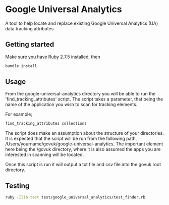 # Google Universal Analytics

A tool to help locate and replace existing Google Universal Analytics (UA) data tracking attributes.

## Getting started

Make sure you have Ruby 2.7.5 installed, then

```bash
bundle install
```

## Usage

From the google-universal-analytics directory you will be able to run the 'find_tracking_attributes' script. The script takes a parameter, that being the name of the application you wish to scan for tracking elements. 

For example;

```bash
find_tracking_attributes collections
```

The script does make an assumption about the structure of your directories. It is expected that the script will be run from the following path, /Users/yourname/govuk/google-universal-analytics. The important element here being the /govuk directory, where it is also assumed the apps you are interested in scanning will be located. 

Once this script is run it will output a txt file and csv file into the govuk root directory. 

## Testing

```bash
ruby -Ilib:test test/google_universal_analytics/test_finder.rb
```
